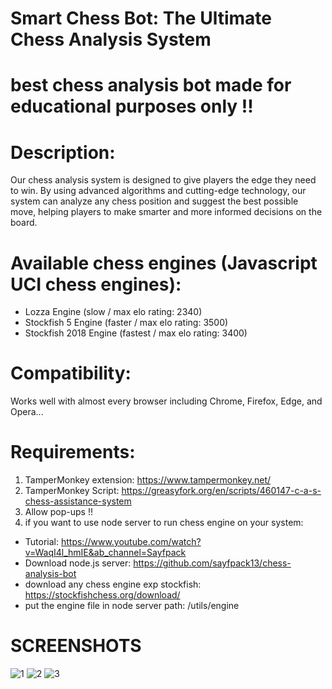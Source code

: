 # Smart Chess Bot: The Ultimate Chess Analysis System

# best chess analysis bot made for educational purposes only !!




# Description:
Our chess analysis system is designed to give players the edge they need to win.
By using advanced algorithms and cutting-edge technology, our system can analyze any chess position and suggest the best possible move, helping players to make smarter and more informed decisions on the board.


# Available chess engines (Javascript UCI chess engines):
- Lozza Engine (slow / max elo rating: 2340)
- Stockfish 5 Engine (faster / max elo rating: 3500)
- Stockfish 2018 Engine (fastest / max elo rating: 3400)


# Compatibility:
Works well with almost every browser including Chrome, Firefox, Edge, and Opera...


# Requirements:
1) TamperMonkey extension: https://www.tampermonkey.net/
2) TamperMonkey Script: https://greasyfork.org/en/scripts/460147-c-a-s-chess-assistance-system
3) Allow pop-ups !!
4) if you want to use node server to run chess engine on your system:
- Tutorial: https://www.youtube.com/watch?v=WaqI4l_hmIE&ab_channel=Sayfpack
- Download node.js server: https://github.com/sayfpack13/chess-analysis-bot
- download any chess engine exp stockfish: https://stockfishchess.org/download/
- put the engine file in node server path: /utils/engine


# SCREENSHOTS
![1](https://user-images.githubusercontent.com/80095684/219965567-57ced9ff-5dbe-4b4d-969c-e6c42d83c5b8.png)
![2](https://user-images.githubusercontent.com/80095684/219965566-224f8acb-38d1-4ff8-9b29-e223c1361273.png)
![3](https://user-images.githubusercontent.com/80095684/219969063-498cb06b-f97c-4e68-a1cf-e8de3f1a677f.png)

